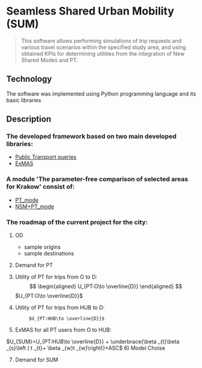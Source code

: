 # Seamless Shared Urban Mobility (SUM)
> This software allows performing simulations of trip requests and various travel scenarios within the specified study area, and using obtained KPIs for determining utilities from the integration of New Shared Modes and PT.
## Technology
The software was implemented using Python programming language and its basic libraries
## Description
### The developed framework based on two main developed libraries:
* [Public Transport queries](https://github.com/RafalKucharskiPK/query_PT)
* [ExMAS](https://github.com/RafalKucharskiPK/ExMAS/tree/master/ExMAS)
### A module 'The parameter-free comparison of selected areas for Krakow' consist of:
* [PT_mode](https://github.com/OlhaShulikaUJ/SUM_project/tree/main/PT)
* [NSM+PT_mode](https://github.com/OlhaShulikaUJ/SUM_project/tree/main/NSM%2BPT)
### The roadmap of the current project for the city:
1) OD 
   * sample origins
   * sample destinations
     
2) Demand for PT
   
3) Utility of PT for trips from O to D:
$$
\begin{aligned}
 U_{PT:O\to \overline{D}}
\end{aligned}
$$
$U_{PT:O\to \overline{D}}$

4) Utility of PT for trips from HUB to D:

            $U_{PT:HUB\to \overline{D}}$

5) ExMAS for all PT users from O to HUB:

$U_{SUM}=U_{PT:HUB\to \overline{D}} + \underbrace{\beta _{t}\beta _{s}\left ( t _{t}+ \beta _{w}t _{w}\right)}+ASC$
6) Model Choise

7) Demand for SUM
